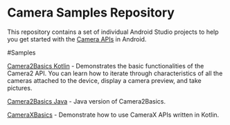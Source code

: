 Camera Samples Repository
=========================

This repository contains a set of individual Android Studio projects to help you get
started with the [Camera APIs](https://developer.android.com/guide/topics/media/camera) in Android.

#Samples

[Camera2Basics Kotlin](Camera2BasicsKotlin) - Demonstrates the basic functionalities of the Camera2 API. You can learn how to iterate through characteristics of all the cameras attached to the device, display a camera preview, and take pictures.

[Camera2Basics Java](Camera2BasicsJava) - Java version of Camera2Basics.

[CameraXBasics](Camera2Basics) - Demonstrate how to use CameraX APIs written in Kotlin.

